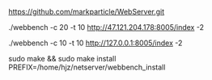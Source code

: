 
https://github.com/markparticle/WebServer.git

./webbench -c 20 -t 10 http://47.121.204.178:8005/index -2


./webbench -c 10 -t 10 http://127.0.0.1:8005/index -2



sudo make && sudo make install PREFIX=/home/hjz/netserver/webbench_install
